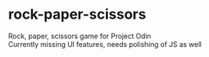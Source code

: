 # rock-paper-scissors
Rock, paper, scissors game for Project Odin
<br/>
Currently missing UI features, needs polishing of JS as well

